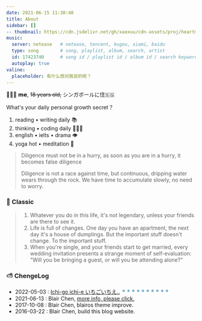 ```yaml
---
date: 2021-06-15 11:30:48
title: About
sidebar: []
-- thumbnail: https://cdn.jsdelivr.net/gh/xaoxuu/cdn-assets/proj/heartmate/icon.png
music:
  server: netease   # netease, tencent, kugou, xiami, baidu
  type: song        # song, playlist, album, search, artist
  id: 17423740      # song id / playlist id / album id / search keyword
  autoplay: true
valine:
  placeholder: 有什么想对我说的呢？
---
```


👨🏻‍🎓 𝗺𝗲, ~~18 years old,~~ ‍シンガポールに住🇸🇬

What's your daily personal growth secret？

1. reading • writing daily 📚
2. thinking • coding daily 👩🏻‍💻
3. english • ielts • drama 👁
4. yoga hot • meditation 🧘

<!-- 
If you are dissatisfied with your current state, you must know that the present is the accumulation of the past. If you want to live well in the future, you must start to accumulate slowly from now on.
-->

> Diligence must not be in a hurry, as soon as you are in a hurry, it becomes false diligence
>
> Diligence is not a race against time, but continuous, dripping water wears through the rock. We have time to accumulate slowly, no need to worry.

<!--  image "/images/tw/blairme2.jpg", width="400px", alt=""

### ⭐ Who am I

<a href="/about"> Blair Chen</a> a data developer, GTD practitioner, live in Singapore, Singapore.

<a href="/about"> Blair Chen</a> focus on BI, python/SQL, data engineering, data modeling, computer science.

-->

### 🔑 Classic

> 1. Whatever you do in this life, it's not legendary, unless your friends are there to see it.
> 2. Life is full of changes. One day you have an apartment, the next day it's a house of dumplings. But the important stuff doesn't change. To the important stuff.
> 3. When you're single, and your friends start to get married, every wedding invitation presents a strange moment of self-evaluation: "Will you be bringing a guest, or will you be attending alone?"

<!-- 非名人名言： 任何对其它人或者事物报以极高期望的人是这个世界上最不幸福的人, 降低期望是通向幸福之路-->

### ⛅️ ChengeLog

- 2022-05-03 : [Ichi-go ichi-e いちごいちえ..](https://artsandculture.google.com/entity/m062s1m?hl=zh) <img src=/images/tw/main-progress-blue-dot.gif style="box-shadow:none; margin:0;height:16px">
- 2021-06-13 : Blair Chen, [more info, please click.](/changelog)
- 2017-10-08 : Blair Chen, blairos theme improve.
- 2016-03-22 : Blair Chen, build this blog website.

